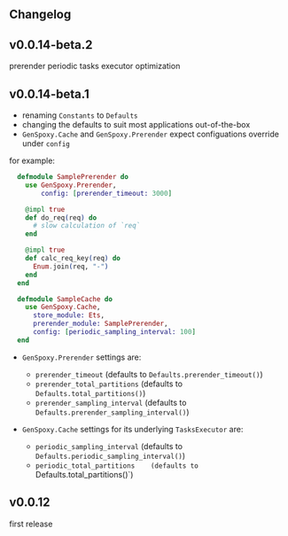 ## Changelog

## v0.0.14-beta.2
prerender periodic tasks executor optimization

## v0.0.14-beta.1
* renaming `Constants` to `Defaults`
* changing the defaults to suit most applications out-of-the-box
* `GenSpoxy.Cache` and `GenSpoxy.Prerender` expect configuations override under `config`

for example:
```elixir
  defmodule SamplePrerender do
    use GenSpoxy.Prerender,
        config: [prerender_timeout: 3000]

    @impl true
    def do_req(req) do
      # slow calculation of `req`
    end

    @impl true
    def calc_req_key(req) do
      Enum.join(req, "-")
    end
  end

  defmodule SampleCache do
    use GenSpoxy.Cache,
      store_module: Ets,
      prerender_module: SamplePrerender,
      config: [periodic_sampling_interval: 100]
  end
```

* `GenSpoxy.Prerender` settings are:
  * `prerender_timeout`           (defaults to `Defaults.prerender_timeout()`)
  * `prerender_total_partitions`  (defaults to `Defaults.total_partitions()`)
  * `prerender_sampling_interval` (defaults to `Defaults.prerender_sampling_interval()`)

* `GenSpoxy.Cache` settings for its underlying `TasksExecutor` are:
  * `periodic_sampling_interval`  (defaults to `Defaults.periodic_sampling_interval()`)
  * `periodic_total_partitions    (defaults to `Defaults.total_partitions()`)


## v0.0.12
first release
